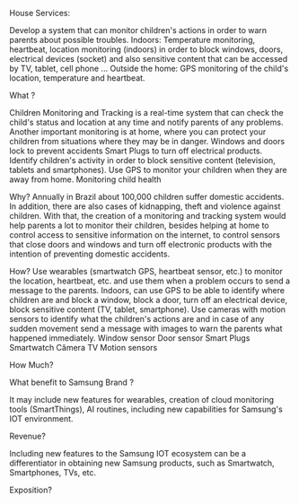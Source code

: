 House Services: 

Develop a system that can monitor children's actions in order to warn parents about possible troubles.
Indoors: Temperature monitoring, heartbeat, location monitoring (indoors) in order to block windows, doors, electrical devices (socket) and also sensitive content that can be accessed by TV, tablet, cell phone ...
Outside the home: GPS monitoring of the child's location, temperature and heartbeat.

What ?

Children Monitoring and Tracking is a real-time system that can check the child's status and location at any time and notify parents of any problems. Another important monitoring is at home, where you can protect your children from situations where they may be in danger.
Windows and doors lock to prevent accidents
Smart Plugs to turn off electrical products.
Identify children's activity in order to block sensitive content (television, tablets and smartphones).
Use GPS to monitor your children when they are away from home.
Monitoring child health


Why?
Annually in Brazil about 100,000 children suffer domestic accidents. In addition, there are also cases of kidnapping, theft and violence against children. With that, the creation of a monitoring and tracking system would help parents a lot to monitor their children, besides helping at home to control access to sensitive information on the internet, to control sensors that close doors and windows and turn off electronic products with the intention of preventing domestic accidents.

How?
Use wearables (smartwatch GPS, heartbeat sensor, etc.) to monitor the location, heartbeat, etc. and use them when a problem occurs to send a message to the parents.
Indoors, can use GPS to be able to identify where children are and block a window, block a door, turn off an electrical device, block sensitive content (TV, tablet, smartphone).
Use cameras with motion sensors to identify what the children's actions are and in case of any sudden movement send a message with images to warn the parents what happened immediately.
Window sensor
Door sensor
Smart Plugs
Smartwatch
Câmera
TV
Motion sensors



How Much?


What benefit to Samsung Brand ?

It may include new features for wearables, creation of cloud monitoring tools (SmartThings), AI routines, including new capabilities for Samsung's IOT environment.

Revenue?

Including new features to the Samsung IOT ecosystem can be a differentiator in obtaining new Samsung products, such as Smartwatch, Smartphones, TVs, etc.

Exposition?
